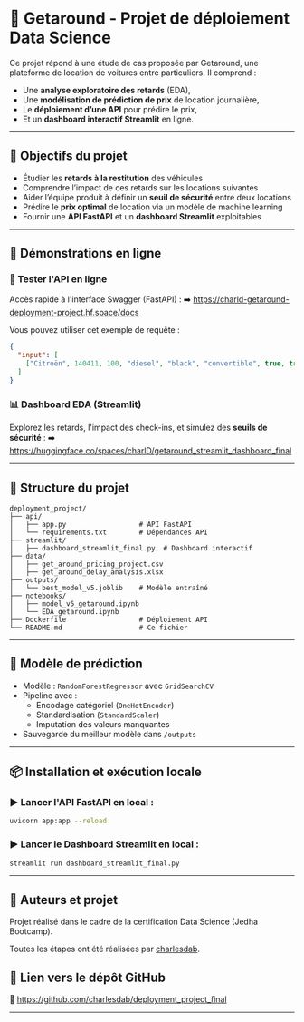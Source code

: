 
# 🚗 Getaround - Projet de déploiement Data Science

Ce projet répond à une étude de cas proposée par Getaround, une plateforme de location de voitures entre particuliers. Il comprend :
- Une **analyse exploratoire des retards** (EDA),
- Une **modélisation de prédiction de prix** de location journalière,
- Le **déploiement d’une API** pour prédire le prix,
- Et un **dashboard interactif Streamlit** en ligne.

---

## 🎯 Objectifs du projet

- Étudier les **retards à la restitution** des véhicules
- Comprendre l’impact de ces retards sur les locations suivantes
- Aider l’équipe produit à définir un **seuil de sécurité** entre deux locations
- Prédire le **prix optimal** de location via un modèle de machine learning
- Fournir une **API FastAPI** et un **dashboard Streamlit** exploitables

---

## 🚀 Démonstrations en ligne

### 🧠 Tester l'API en ligne

Accès rapide à l'interface Swagger (FastAPI) :
➡️ https://charld-getaround-deployment-project.hf.space/docs

Vous pouvez utiliser cet exemple de requête :

```json
{
  "input": [
    ["Citroën", 140411, 100, "diesel", "black", "convertible", true, true, false, false, true, true, true]
  ]
}
```

### 📊 Dashboard EDA (Streamlit)

Explorez les retards, l'impact des check-ins, et simulez des **seuils de sécurité** :
➡️ https://huggingface.co/spaces/charlD/getaround_streamlit_dashboard_final

---

## 🧱 Structure du projet

```
deployment_project/
├── api/
│   ├── app.py                  # API FastAPI
│   └── requirements.txt        # Dépendances API
├── streamlit/
│   ├── dashboard_streamlit_final.py  # Dashboard interactif
├── data/
│   ├── get_around_pricing_project.csv
│   ├── get_around_delay_analysis.xlsx
├── outputs/
│   └── best_model_v5.joblib    # Modèle entraîné
├── notebooks/
│   ├── model_v5_getaround.ipynb
│   └── EDA_getaround.ipynb
├── Dockerfile                  # Déploiement API
└── README.md                   # Ce fichier
```

---

## 🧠 Modèle de prédiction

- Modèle : `RandomForestRegressor` avec `GridSearchCV`
- Pipeline avec :
  - Encodage catégoriel (`OneHotEncoder`)
  - Standardisation (`StandardScaler`)
  - Imputation des valeurs manquantes
- Sauvegarde du meilleur modèle dans `/outputs`

---

## 📦 Installation et exécution locale

### ▶️ Lancer l'API FastAPI en local :
```bash
uvicorn app:app --reload
```

### ▶️ Lancer le Dashboard Streamlit en local :
```bash
streamlit run dashboard_streamlit_final.py
```

---

## 📌 Auteurs et projet

Projet réalisé dans le cadre de la certification Data Science (Jedha Bootcamp).

Toutes les étapes ont été réalisées par [charlesdab](https://github.com/charlesdab).

## 📁 Lien vers le dépôt GitHub

🔗 https://github.com/charlesdab/deployment_project_final

---
